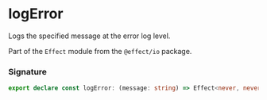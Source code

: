 # logError

Logs the specified message at the error log level.

Part of the `Effect` module from the `@effect/io` package.

### Signature

```typescript
export declare const logError: (message: string) => Effect<never, never, void>
```
